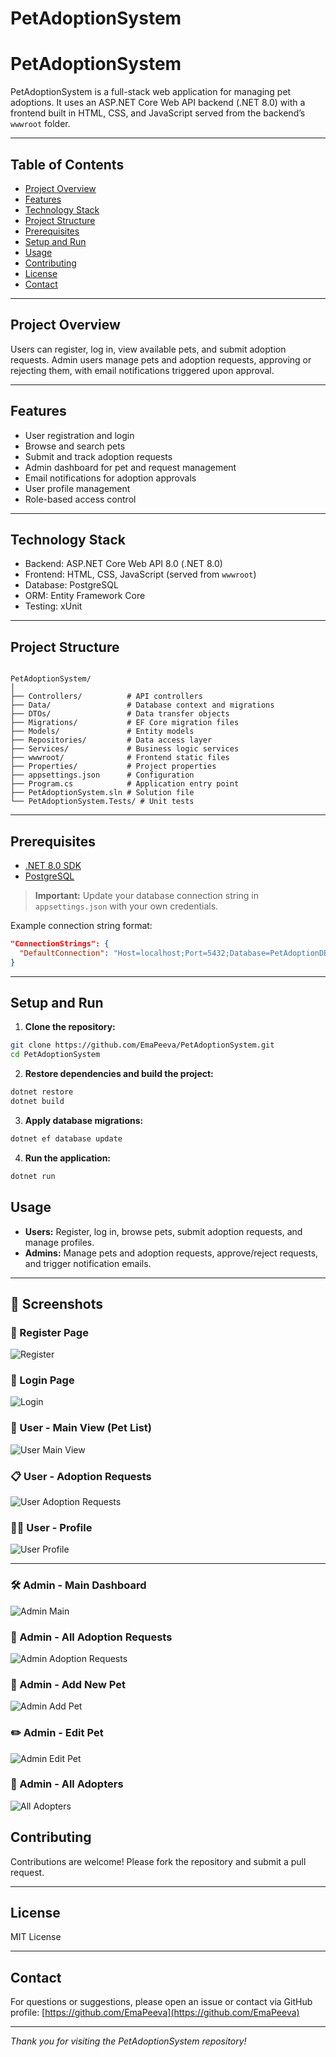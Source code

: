 
# PetAdoptionSystem

# PetAdoptionSystem

PetAdoptionSystem is a full-stack web application for managing pet adoptions. It uses an ASP.NET Core Web API backend (.NET 8.0) with a frontend built in HTML, CSS, and JavaScript served from the backend’s `wwwroot` folder.

---

## Table of Contents

- [Project Overview](#project-overview)  
- [Features](#features)  
- [Technology Stack](#technology-stack)  
- [Project Structure](#project-structure)  
- [Prerequisites](#prerequisites)  
- [Setup and Run](#setup-and-run)  
- [Usage](#usage)  
- [Contributing](#contributing)  
- [License](#license)  
- [Contact](#contact)  

---

## Project Overview

Users can register, log in, view available pets, and submit adoption requests. Admin users manage pets and adoption requests, approving or rejecting them, with email notifications triggered upon approval.

---

## Features

- User registration and login  
- Browse and search pets  
- Submit and track adoption requests  
- Admin dashboard for pet and request management  
- Email notifications for adoption approvals  
- User profile management  
- Role-based access control  

---

## Technology Stack

- Backend: ASP.NET Core Web API 8.0 (.NET 8.0)  
- Frontend: HTML, CSS, JavaScript (served from `wwwroot`)  
- Database: PostgreSQL  
- ORM: Entity Framework Core  
- Testing: xUnit  

---

## Project Structure

```

PetAdoptionSystem/
│
├── Controllers/          # API controllers
├── Data/                 # Database context and migrations
├── DTOs/                 # Data transfer objects
├── Migrations/           # EF Core migration files
├── Models/               # Entity models
├── Repositories/         # Data access layer
├── Services/             # Business logic services
├── wwwroot/              # Frontend static files
├── Properties/           # Project properties
├── appsettings.json      # Configuration
├── Program.cs            # Application entry point
├── PetAdoptionSystem.sln # Solution file
└── PetAdoptionSystem.Tests/ # Unit tests

````

---

## Prerequisites

- [.NET 8.0 SDK](https://dotnet.microsoft.com/en-us/download/dotnet/8.0)  
- [PostgreSQL](https://www.postgresql.org/download/)  

> **Important:** Update your database connection string in `appsettings.json` with your own credentials. 

Example connection string format:

```json
"ConnectionStrings": {
  "DefaultConnection": "Host=localhost;Port=5432;Database=PetAdoptionDB;Username=your_username;Password=your_password"
}
````

---

## Setup and Run

1. **Clone the repository:**

```bash
git clone https://github.com/EmaPeeva/PetAdoptionSystem.git
cd PetAdoptionSystem
```

2. **Restore dependencies and build the project:**

```bash
dotnet restore
dotnet build
```

3. **Apply database migrations:**

```bash
dotnet ef database update
```

4. **Run the application:**

```bash
dotnet run
```



## Usage

* **Users:** Register, log in, browse pets, submit adoption requests, and manage profiles.
* **Admins:** Manage pets and adoption requests, approve/reject requests, and trigger notification emails.

---
## 📸 Screenshots

### 🔑 Register Page
![Register](docs/screenshots/register.png)

### 🔐 Login Page
![Login](docs/screenshots/login.png)

### 🐾 User - Main View (Pet List)
![User Main View](docs/screenshots/uses-main-view.png)

### 📋 User - Adoption Requests
![User Adoption Requests](docs/screenshots/users-adopt-requests.png)

### 🙍‍♀️ User - Profile
![User Profile](docs/screenshots/users-profile.png)

---

### 🛠️ Admin - Main Dashboard
![Admin Main](docs/screenshots/admin-main-view.png)

### 📑 Admin - All Adoption Requests
![Admin Adoption Requests](docs/screenshots/admin-alladopt-requests.png)

### 📄 Admin - Add New Pet
![Admin Add Pet](docs/screenshots/admin-addpet.png)

### ✏️ Admin - Edit Pet
![Admin Edit Pet](docs/screenshots/admin-edit-pet.png)

### 👥 Admin - All Adopters
![All Adopters](docs/screenshots/all-adopters-list.png)

## Contributing

Contributions are welcome! Please fork the repository and submit a pull request.

---

## License

 MIT License

---

## Contact

For questions or suggestions, please open an issue or contact via GitHub profile:
[https://github.com/EmaPeeva](https://github.com/EmaPeeva) 

---

*Thank you for visiting the PetAdoptionSystem repository!*

```



